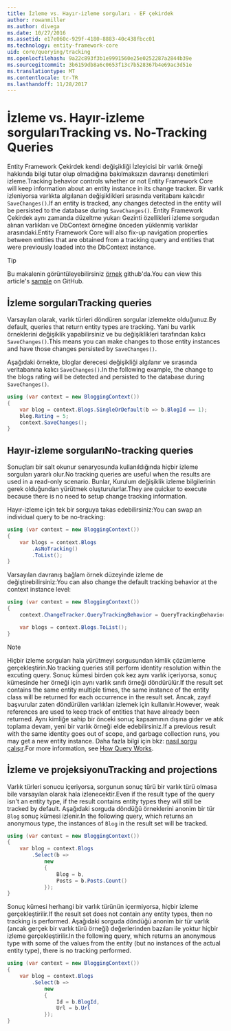 ```yaml
---
title: İzleme vs. Hayır-izleme sorguları - EF çekirdek
author: rowanmiller
ms.author: divega
ms.date: 10/27/2016
ms.assetid: e17e060c-929f-4180-8883-40c438fbcc01
ms.technology: entity-framework-core
uid: core/querying/tracking
ms.openlocfilehash: 9a22c893f3b1e9991560e25e0252287a2844b39e
ms.sourcegitcommit: 3b6159db8a6c0653f13c7b528367b4e69ac3d51e
ms.translationtype: MT
ms.contentlocale: tr-TR
ms.lasthandoff: 11/28/2017
---
```

# <a name="tracking-vs-no-tracking-queries"></a><span data-ttu-id="4af40-102">İzleme vs. Hayır-izleme sorguları</span><span class="sxs-lookup"><span data-stu-id="4af40-102">Tracking vs. No-Tracking Queries</span></span>

<span data-ttu-id="4af40-103">Entity Framework Çekirdek kendi değişikliği İzleyicisi bir varlık örneği hakkında bilgi tutar olup olmadığına bakılmaksızın davranışı denetimleri izleme.</span><span class="sxs-lookup"><span data-stu-id="4af40-103">Tracking behavior controls whether or not Entity Framework Core will keep information about an entity instance in its change tracker.</span></span> <span data-ttu-id="4af40-104">Bir varlık izleniyorsa varlıkta algılanan değişiklikleri sırasında veritabanı kalıcıdır `SaveChanges()`.</span><span class="sxs-lookup"><span data-stu-id="4af40-104">If an entity is tracked, any changes detected in the entity will be persisted to the database during `SaveChanges()`.</span></span> <span data-ttu-id="4af40-105">Entity Framework Çekirdek aynı zamanda düzeltme yukarı Gezinti özellikleri izleme sorgudan alınan varlıkları ve DbContext örneğine önceden yüklenmiş varlıklar arasındaki.</span><span class="sxs-lookup"><span data-stu-id="4af40-105">Entity Framework Core will also fix-up navigation properties between entities that are obtained from a tracking query and entities that were previously loaded into the DbContext instance.</span></span>

> [!TIP]  
> <span data-ttu-id="4af40-106">Bu makalenin görüntüleyebilirsiniz [örnek](https://github.com/aspnet/EntityFramework.Docs/tree/master/samples/core/Querying) github'da.</span><span class="sxs-lookup"><span data-stu-id="4af40-106">You can view this article's [sample](https://github.com/aspnet/EntityFramework.Docs/tree/master/samples/core/Querying) on GitHub.</span></span>

## <a name="tracking-queries"></a><span data-ttu-id="4af40-107">İzleme sorguları</span><span class="sxs-lookup"><span data-stu-id="4af40-107">Tracking queries</span></span>

<span data-ttu-id="4af40-108">Varsayılan olarak, varlık türleri döndüren sorgular izlemekte olduğunuz.</span><span class="sxs-lookup"><span data-stu-id="4af40-108">By default, queries that return entity types are tracking.</span></span> <span data-ttu-id="4af40-109">Yani bu varlık örneklerini değişiklik yapabilirsiniz ve bu değişiklikleri tarafından kalıcı `SaveChanges()`.</span><span class="sxs-lookup"><span data-stu-id="4af40-109">This means you can make changes to those entity instances and have those changes persisted by `SaveChanges()`.</span></span>

<span data-ttu-id="4af40-110">Aşağıdaki örnekte, bloglar derecesi değişikliği algılanır ve sırasında veritabanına kalıcı `SaveChanges()`.</span><span class="sxs-lookup"><span data-stu-id="4af40-110">In the following example, the change to the blogs rating will be detected and persisted to the database during `SaveChanges()`.</span></span>

<!-- [!code-csharp[Main](samples/core/Querying/Querying/Tracking/Sample.cs)] -->
``` csharp
using (var context = new BloggingContext())
{
    var blog = context.Blogs.SingleOrDefault(b => b.BlogId == 1);
    blog.Rating = 5;
    context.SaveChanges();
}
```

## <a name="no-tracking-queries"></a><span data-ttu-id="4af40-111">Hayır-izleme sorguları</span><span class="sxs-lookup"><span data-stu-id="4af40-111">No-tracking queries</span></span>

<span data-ttu-id="4af40-112">Sonuçları bir salt okunur senaryosunda kullanıldığında hiçbir izleme sorguları yararlı olur.</span><span class="sxs-lookup"><span data-stu-id="4af40-112">No tracking queries are useful when the results are used in a read-only scenario.</span></span> <span data-ttu-id="4af40-113">Bunlar, Kurulum değişiklik izleme bilgilerinin gerek olduğundan yürütmek oluşturulurlar.</span><span class="sxs-lookup"><span data-stu-id="4af40-113">They are quicker to execute because there is no need to setup change tracking information.</span></span>

<span data-ttu-id="4af40-114">Hayır-izleme için tek bir sorguya takas edebilirsiniz:</span><span class="sxs-lookup"><span data-stu-id="4af40-114">You can swap an individual query to be no-tracking:</span></span>

<!-- [!code-csharp[Main](samples/core/Querying/Querying/Tracking/Sample.cs?highlight=4)] -->
``` csharp
using (var context = new BloggingContext())
{
    var blogs = context.Blogs
        .AsNoTracking()
        .ToList();
}
```

<span data-ttu-id="4af40-115">Varsayılan davranış bağlam örnek düzeyinde izleme de değiştirebilirsiniz:</span><span class="sxs-lookup"><span data-stu-id="4af40-115">You can also change the default tracking behavior at the context instance level:</span></span>

<!-- [!code-csharp[Main](samples/core/Querying/Querying/Tracking/Sample.cs?highlight=3)] -->
``` csharp
using (var context = new BloggingContext())
{
    context.ChangeTracker.QueryTrackingBehavior = QueryTrackingBehavior.NoTracking;

    var blogs = context.Blogs.ToList();
}
```

> [!NOTE]  
> <span data-ttu-id="4af40-116">Hiçbir izleme sorguları hala yürütmeyi sorgusundan kimlik çözümleme gerçekleştirin.</span><span class="sxs-lookup"><span data-stu-id="4af40-116">No tracking queries still perform identity resolution within the excuting query.</span></span> <span data-ttu-id="4af40-117">Sonuç kümesi birden çok kez aynı varlık içeriyorsa, sonuç kümesinde her örneği için aynı varlık sınıfı örneği döndürülür.</span><span class="sxs-lookup"><span data-stu-id="4af40-117">If the result set contains the same entity multiple times, the same instance of the entity class will be returned for each occurrence in the result set.</span></span> <span data-ttu-id="4af40-118">Ancak, zayıf başvurular zaten döndürülen varlıkları izlemek için kullanılır.</span><span class="sxs-lookup"><span data-stu-id="4af40-118">However, weak references are used to keep track of entities that have already been returned.</span></span> <span data-ttu-id="4af40-119">Aynı kimliğe sahip bir önceki sonuç kapsamının dışına gider ve atık toplama devam, yeni bir varlık örneği elde edebilirsiniz.</span><span class="sxs-lookup"><span data-stu-id="4af40-119">If a previous result with the same identity goes out of scope, and garbage collection runs, you may get a new entity instance.</span></span> <span data-ttu-id="4af40-120">Daha fazla bilgi için bkz: [nasıl sorgu çalışır](overview.md).</span><span class="sxs-lookup"><span data-stu-id="4af40-120">For more information, see [How Query Works](overview.md).</span></span>

## <a name="tracking-and-projections"></a><span data-ttu-id="4af40-121">İzleme ve projeksiyonu</span><span class="sxs-lookup"><span data-stu-id="4af40-121">Tracking and projections</span></span>

<span data-ttu-id="4af40-122">Varlık türleri sonucu içeriyorsa, sorgunun sonuç türü bir varlık türü olmasa bile varsayılan olarak hala izlenecektir.</span><span class="sxs-lookup"><span data-stu-id="4af40-122">Even if the result type of the query isn't an entity type, if the result contains entity types they will still be tracked by default.</span></span> <span data-ttu-id="4af40-123">Aşağıdaki sorguda döndüğü örneklerini anonim bir tür `Blog` sonuç kümesi izlenir.</span><span class="sxs-lookup"><span data-stu-id="4af40-123">In the following query, which returns an anonymous type, the instances of `Blog` in the result set will be tracked.</span></span>

<!-- [!code-csharp[Main](samples/core/Querying/Querying/Tracking/Sample.cs?highlight=7)] -->
``` csharp
using (var context = new BloggingContext())
{
    var blog = context.Blogs
        .Select(b =>
            new
            {
                Blog = b,
                Posts = b.Posts.Count()
            });
}
```

<span data-ttu-id="4af40-124">Sonuç kümesi herhangi bir varlık türünün içermiyorsa, hiçbir izleme gerçekleştirilir.</span><span class="sxs-lookup"><span data-stu-id="4af40-124">If the result set does not contain any entity types, then no tracking is performed.</span></span> <span data-ttu-id="4af40-125">Aşağıdaki sorguda döndüğü anonim bir tür varlık (ancak gerçek bir varlık türü örneği) değerlerinden bazıları ile yoktur hiçbir izleme gerçekleştirilir.</span><span class="sxs-lookup"><span data-stu-id="4af40-125">In the following query, which returns an anonymous type with some of the values from the entity (but no instances of the actual entity type), there is no tracking performed.</span></span>

<!-- [!code-csharp[Main](samples/core/Querying/Querying/Tracking/Sample.cs)] -->
``` csharp
using (var context = new BloggingContext())
{
    var blog = context.Blogs
        .Select(b =>
            new
            {
                Id = b.BlogId,
                Url = b.Url
            });
}
```
